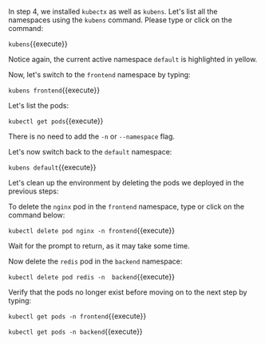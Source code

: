 In step 4, we installed `kubectx` as well as `kubens`. Let's list all the namespaces using the `kubens` command. Please type or click on the command:

`kubens`{{execute}}

Notice again, the current active namespace `default` is highlighted in yellow.

Now, let's switch to the `frontend` namespace by typing:

`kubens frontend`{{execute}}

Let's list the pods:

`kubectl get pods`{{execute}}

There is no need to add the `-n` or `--namespace` flag.

Let's now switch back to the `default` namespace:

`kubens default`{{execute}}

Let's clean up the environment by deleting the pods we deployed in the previous steps:

To delete the `nginx` pod in the `frontend` namespace, type or click on the command below:

`kubectl delete pod nginx -n frontend`{{execute}}

Wait for the prompt to return, as it may take some time.

Now delete the `redis` pod in the `backend` namespace:

`kubectl delete pod redis -n  backend`{{execute}}

Verify that the pods no longer exist before moving on to the next step by typing:

`kubectl get pods -n frontend`{{execute}}

`kubectl get pods -n backend`{{execute}}
